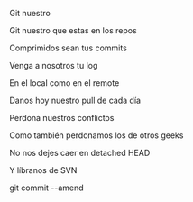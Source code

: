 Git nuestro

Git nuestro que estas en los repos

Comprimidos sean tus commits

Venga a nosotros tu log

En el local como en el remote

Danos hoy nuestro pull de cada día

Perdona nuestros conflictos

Como también perdonamos los de otros geeks

No nos dejes caer en detached HEAD

Y líbranos de SVN

git commit --amend
